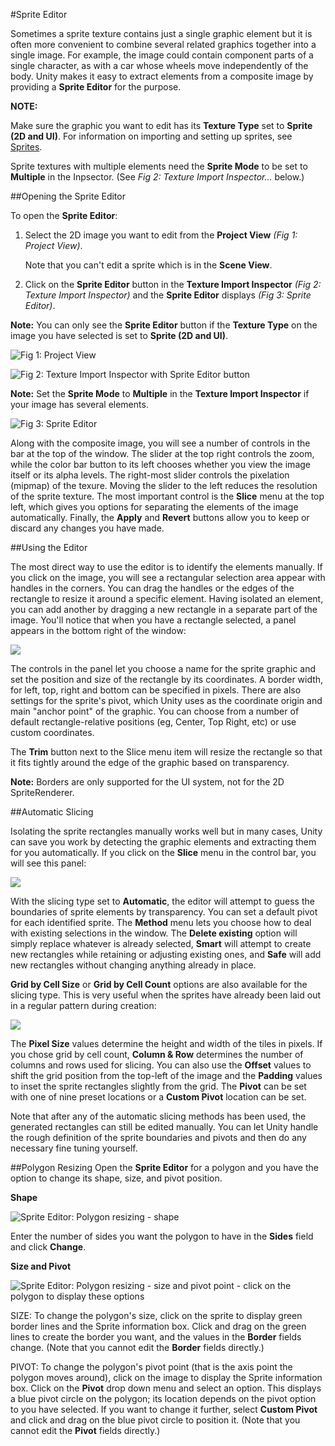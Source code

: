 #Sprite Editor


Sometimes a sprite texture contains just a single graphic element but it is often more convenient to combine several related graphics together into a single image. For example, the image could contain component parts of a single character, as with a car whose wheels move independently of the body. Unity makes it easy to extract elements from a composite image by providing a __Sprite Editor__ for the purpose.

**NOTE:**

Make sure the graphic you want to edit has its __Texture Type__ set to __Sprite (2D and UI)__. For information on importing and setting up sprites, see [Sprites](Sprites).

Sprite textures with multiple elements need the __Sprite Mode__ to be set to __Multiple__ in the Inpsector. (See *Fig 2: Texture Import Inspector...*  below.)


##Opening the Sprite Editor

To open the __Sprite Editor__:

1. Select the 2D image you want to edit from the __Project View__ *(Fig 1: Project View)*. 
    
    Note that you can't edit a sprite which is in the __Scene View__.

2. Click on the __Sprite Editor__ button in the  __Texture Import Inspector__ *(Fig 2: Texture Import Inspector)* and the __Sprite Editor__ displays *(Fig 3: Sprite Editor)*.

**Note:** You can only see the __Sprite Editor__ button if the __Texture Type__ on the image you have selected is set to __Sprite (2D and UI)__.



![Fig 1: Project View](../uploads/ProjectViewSprite.png)

![Fig 2: Texture Import Inspector with Sprite Editor button](../uploads/SpriteEditorButton.png)

**Note:** Set the  __Sprite Mode__ to __Multiple__ in the __Texture Import Inspector__ if your image has several elements.


![Fig 3: Sprite Editor](../uploads/SpriteEditor.png)



Along with the composite image, you will see a number of controls in the bar at the top of the window. The slider at the top right controls the zoom, while the color bar button to its left chooses whether you view the image itself or its alpha levels. The right-most slider controls the pixelation (mipmap) of the texure.  Moving the slider to the left reduces the resolution of the sprite texture. The most important control is the __Slice__ menu at the top left, which gives you options for separating the elements of the image automatically. Finally, the __Apply__ and __Revert__ buttons allow you to keep or discard any changes you have made.


##Using the Editor


The most direct way to use the editor is to identify the elements manually. If you click on the image, you will see a rectangular selection area appear with handles in the corners. You can drag the handles or the edges of the rectangle to resize it around a specific element. Having isolated an element, you can add another by dragging a new rectangle in a separate part of the image. You'll notice that when you have a rectangle selected, a panel appears in the bottom right of the window:

![](../uploads/Main/SpritePanel.png)

The controls in the panel let you choose a name for the sprite graphic and set the position and size of the rectangle by its coordinates.  A border width, for left, top, right and bottom can be specified in pixels. There are also settings for the sprite's pivot, which Unity uses as the coordinate origin and main "anchor point" of the graphic. You can choose from a number of default rectangle-relative positions (eg, Center, Top Right, etc) or use custom coordinates.

The __Trim__ button next to the Slice menu item will resize the rectangle so that it fits tightly around the edge of the graphic based on transparency.

**Note:** Borders are only supported for the UI system, not for the 2D SpriteRenderer.

##Automatic Slicing


Isolating the sprite rectangles manually works well but in many cases, Unity can save you work by detecting the graphic elements and extracting them for you automatically. If you click on the __Slice__ menu in the control bar, you will see this panel:

![](../uploads/Main/SpriteSlicePanelAuto.png)

With the slicing type set to __Automatic__, the editor will attempt to guess the boundaries of sprite elements by transparency. You can  set a default pivot for each identified sprite. The __Method__ menu lets you choose how to deal with existing selections in the window. The __Delete existing__ option will simply replace whatever is already selected, __Smart__ will attempt to create new rectangles while retaining or adjusting existing ones, and __Safe__ will add new rectangles without changing anything already in place.

__Grid by Cell Size__ or __Grid by Cell Count__ options are also available for the slicing type. This is very useful when the sprites have already been laid out in a regular pattern during creation:

![](../uploads/Main/SpriteSlicePanelGrid.png)

The __Pixel Size__ values determine the height and width of the tiles in pixels. If you chose grid by cell count, __Column & Row__ determines the number of columns and rows used for slicing. You can also use the __Offset__ values to shift the grid position from the top-left of the image and the __Padding__ values to inset the sprite rectangles slightly from the grid. The __Pivot__ can be set with one of nine preset locations or a __Custom Pivot__ location can be set.

Note that after any of the automatic slicing methods has been used, the generated rectangles can still be edited manually. You can let Unity handle the rough definition of the sprite boundaries and pivots and then do any necessary fine tuning yourself.

##Polygon Resizing
Open the __Sprite Editor__ for a polygon and you have the option to change its shape, size, and pivot position.


**Shape** 

![Sprite Editor: Polygon resizing - shape](../uploads/Main/SpriteEditorWindow.png)

Enter the number of sides you want the polygon to have in the __Sides__ field and click __Change__.

**Size and Pivot**

![Sprite Editor: Polygon resizing - size and pivot point - click on the polygon to display these options](../uploads/Main/SpriteEditorWindow2.png)

SIZE: To change the polygon's size, click on the sprite to display green border lines and the Sprite information box. Click and drag on the green lines to create the border you want, and the values in the __Border__ fields change. 
(Note that you cannot edit the __Border__ fields directly.)

PIVOT: To change the polygon's pivot point (that is the axis point the polygon moves around), click on the image to display the Sprite information box. Click on the __Pivot__ drop down menu and select an option. This displays a blue pivot circle on the polygon; its location depends on the pivot option to you have selected.  If you want to change it further, select __Custom Pivot__ and click and drag on the blue pivot circle to position it. 
(Note that you cannot edit the __Pivot__ fields directly.)






